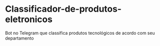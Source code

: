 # Classificador-de-produtos-eletronicos
Bot no Telegram que classifica produtos tecnológicos de acordo com seu departamento
#
